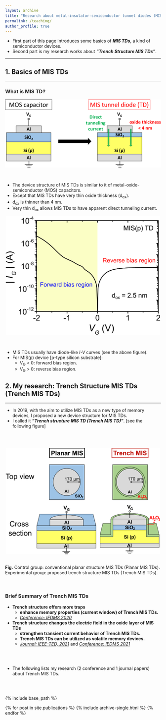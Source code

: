 ```yaml
---
layout: archive
title: "Research about metal-insulator-semiconductor tunnel diodes (MIS TDs)"
permalink: /teaching/
author_profile: true
---
```


* First part of this page introduces some basics of **_MIS TDs_**, a kind of semiconductor devices.
* Second part is my research works about **_"Trench Structure MIS TDs"_**.

---

## 1. Basics of MIS TDs
---
### What is MIS TD? <br/>

<p style="text-align:center;"><img src='/images/MOS_MIS_v2.svg' width='600'></p> <br/>

  * The device structure of MIS TDs is similar to it of metal-oxide-semiconductor (MOS) capacitors.
  * Except that MIS TDs have very thin oxide thickness (d<sub>ox</sub>).
  * d<sub>ox</sub> is thinner than 4 nm.
  * Very thin d<sub>ox</sub> allows MIS TDs to have apparent direct tunneling current. 

<p style="text-align:center;"><img src='/images/MIS_IV_v2.svg' width='500'></p> <br/>

  * MIS TDs usually have diode-like _I-V_ curves (see the above figure).
  * For MIS(p) device [p-type silicon substrate]:
    * V<sub>G</sub> < 0: forward bias region.
    * V<sub>G</sub> > 0: reverse bias region.



## 2. My research: Trench Structure MIS TDs (Trench MIS TDs) 
---
* In 2019, with the aim to utilize MIS TDs as a new type of memory devices, I proposed a new device structure for MIS TDs.
* I called it <b>_"Trench structure MIS TD (Trench MIS TD)"_</b>. [see the following figure] <br/>
<br/>
<br/>
<p style="text-align:center;"><img src='/images/TrenchMIS_v2.svg' width='500'></p> <br/>
<b>Fig.</b> Control group: conventional planar structure MIS TDs (Planar MIS TDs). Experimental group: proposed trench structure MIS TDs (Trench MIS TDs).<br/>
<br/>
<br/>

### Brief Summary of Trench MIS TDs


* **Trench structure offers more traps** 
  * **enhance memory properties (current window) of Trench MIS TDs.** 
  * [_Conference: IEDMS 2020_](http://JerryJianLin.github.io/publication/2020-10-16-IEDMS)
* **Trench structure changes the electric field in the oxide layer of MIS TDs** 
  * **strengthen transient current behavior of Trench MIS TDs.**
  * **Trench MIS TDs can be utilized as volatile memory devices.**  
  * [_Journal: IEEE-TED, 2021_](http://JerryJianLin.github.io/publication/2021-07-16-IEEE-TED) and [_Conference: IEDMS 2021_](http://JerryJianLin.github.io/publication/2021-11-19-IEDMS)
<br/>
<br/>

* The following lists my research (2 conference and 1 journal papers) about Trench MIS TDs.  
<br/>
<br/>

{% include base_path %}

{% for post in site.publications %}
  {% include archive-single.html %}
{% endfor %}
